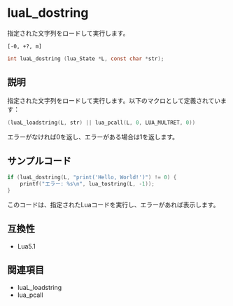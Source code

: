 # luaL_dostring

指定された文字列をロードして実行します。

`[-0, +?, m]`

```c
int luaL_dostring (lua_State *L, const char *str);
```

## 説明

指定された文字列をロードして実行します。以下のマクロとして定義されています：

```c
(luaL_loadstring(L, str) || lua_pcall(L, 0, LUA_MULTRET, 0))
```

エラーがなければ0を返し、エラーがある場合は1を返します。

## サンプルコード

```c
if (luaL_dostring(L, "print('Hello, World!')") != 0) {
    printf("エラー: %s\n", lua_tostring(L, -1));
}
```

このコードは、指定されたLuaコードを実行し、エラーがあれば表示します。

## 互換性

- Lua5.1

## 関連項目

- luaL_loadstring
- lua_pcall